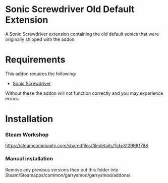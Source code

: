 Sonic Screwdriver Old Default Extension
=
A Sonic Screwdriver extension containing the old default sonics that were originally shipped with the addon.

Requirements
=
This addon requires the following:
- [Sonic Screwdriver](https://github.com/MattJeanes/Sonic-Screwdriver)

Without these the addon will not function correctly and you may experience errors.

Installation
=
### Steam Workshop
https://steamcommunity.com/sharedfiles/filedetails/?id=3129981788

### Manual installation
Remove any previous versions then put this folder into Steam/Steamapps/common/garrysmod/garrysmod/addons/

